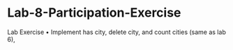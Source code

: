 # Lab-8-Participation-Exercise
 Lab Exercise  • Implement has city, delete city, and count cities (same as lab 6),
